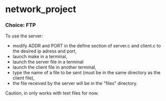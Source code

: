 # network_project

### Choice: FTP

To use the server:
 - modify ADDR and PORT in the define section of server.c and client.c to the desired ip adress and port,
 - launch make in a terminal,
 - launch the server file in a terminal
 - launch the client file in another terminal,
 - type the name of a file to be sent (must be in the same directory as the client file),
 - the file received by the server will be in the "files" directory.

Caution, in only works with text files for now.
